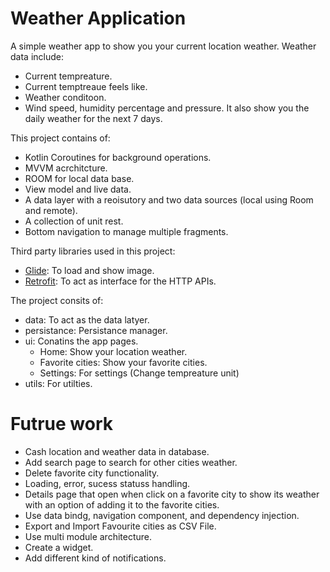 # Weather Application
A simple weather app to show you your current location weather.
Weather data include:
- Current tempreature.
- Current temptreaue feels like. 
- Weather conditoon.
- Wind speed, humidity percentage and pressure.
It also show you the daily weather for the next 7 days.

This project contains of:

- Kotlin Coroutines for background operations.
- MVVM acrchitcture.
- ROOM for local data base.
- View model and live data.
- A data layer with a reoisutory and two data sources (local using Room and remote).
- A collection of unit rest.
- Bottom navigation to manage multiple fragments.

Third party libraries used in this project:
- [Glide](https://github.com/bumptech/glide): To load and show image.
- [Retrofit](https://square.github.io/retrofit): To act as interface for the HTTP APIs.

The project consits of:
- data: To act as the data latyer.
- persistance: Persistance manager.
- ui: Conatins the app pages.
  - Home: Show your location weather.
  - Favorite cities: Show your favorite cities.
  - Settings: For settings (Change tempreature unit)
- utils: For utilties.

# Futrue work
- Cash location and weather data in database.
- Add search page to search for other cities weather.
- Delete favorite city functionality.
- Loading, error, sucess statuss handling.
- Details page that open when click on a favorite city to show its weather with an option of adding it to the favorite cities.
- Use data bindg, navigation component, and dependency injection.
- Export and Import Favourite cities as CSV File.
- Use multi module architecture.
- Create a widget.
- Add different kind of notifications.

